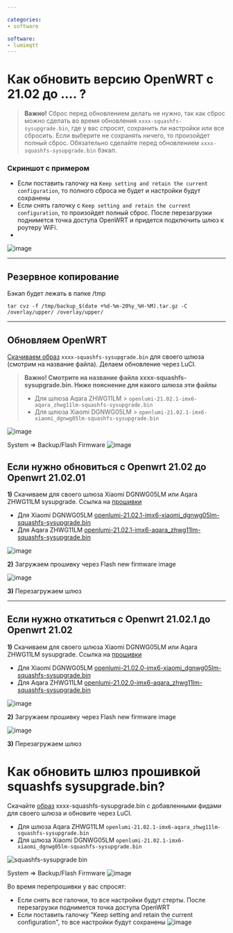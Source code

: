 ```yaml
---

categories:
- software

software:
- lumimqtt
---
```

# Как обновить версию OpenWRT с 21.02 до .... ?

> **Важно!** Сброс перед обновлением делать не нужно, так как сброс можно сделать во время обновления `xxxx-squashfs-sysupgrade.bin`, где у вас спросят, сохранить ли настройки или все сбросить. Если выберите не сохранять ничего, то произойдет полный сброс. Обязательно сделайте перед обновлением `xxxx-squashfs-sysupgrade.bin` бэкап.

### Скриншот с примером
* Если поставить галочку на `Keep setting and retain the current configuration`, то полного сброса не будет и настройки будут сохранены
* Если снять галочку с `Keep setting and retain the current configuration`, то произойдет полный сброс. После перезагрузки поднимется точка доступа OpenWRT и придется подключить шлюз к роутеру WiFi.
*
![image](https://user-images.githubusercontent.com/64090632/143297606-2300d6d0-8816-4c22-a5d5-9ffad7f5ba04.png)


***
## Резервное копирование

Бэкап будет лежать в папке /tmp
```
tar cvz -f /tmp/backup_$(date +%d-%m-20%y_%H-%M).tar.gz -C /overlay/upper/ /overlay/upper/

```

***

## Обновляем OpenWRT
[Скачиваем образ](https://openlumi.github.io/releases/21.02.1/targets/imx6/generic/) `xxxx-squashfs-sysupgrade.bin` для своего шлюза (смотрим на название файла). Делаем обновление через LuCI.

> **Важно! Смотрите на название файла xxxx-squashfs-sysupgrade.bin. Ниже пояснение для какого шлюза эти файлы**
> * Для шлюза Aqara ZHWG11LM
    > `openlumi-21.02.1-imx6-aqara_zhwg11lm-squashfs-sysupgrade.bin`
> * Для шлюза Xiaomi DGNWG05LM
    > `openlumi-21.02.1-imx6-xiaomi_dgnwg05lm-squashfs-sysupgrade.bin`

![image](https://user-images.githubusercontent.com/64090632/143297630-1f609a42-651f-46d2-abf6-a56e3456545c.png)


System => Backup/Flash Firmware
![image](https://user-images.githubusercontent.com/64090632/141359903-58c2f4ac-5078-4927-86e1-619a49d883fd.png)

## Если нужно обновиться с Openwrt 21.02 до Openwrt 21.02.01

**1)** Скачиваем для своего шлюза Xiaomi DGNWG05LM или Aqara ZHWG11LM sysupgrade. Ссылка на [прошивки](https://openlumi.github.io/releases/21.02.1/targets/imx6/generic/)

* Для Xiaomi DGNWG05LM [openlumi-21.02.1-imx6-xiaomi_dgnwg05lm-squashfs-sysupgrade.bin](https://openlumi.github.io/releases/21.02.1/targets/imx6/generic/openlumi-21.02.1-imx6-xiaomi_dgnwg05lm-squashfs-sysupgrade.bin)
* Для Aqara ZHWG11LM [openlumi-21.02.1-imx6-aqara_zhwg11lm-squashfs-sysupgrade.bin](https://openlumi.github.io/releases/21.02.1/targets/imx6/generic/openlumi-21.02.1-imx6-aqara_zhwg11lm-squashfs-sysupgrade.bin)

![image](https://user-images.githubusercontent.com/64090632/151702014-f8e77994-0572-4569-a267-5e3b17599255.png)

**2)** Загружаем прошивку через Flash new firmware image

![image](https://user-images.githubusercontent.com/64090632/151701847-c2d49993-911c-4f74-837e-447f4b366901.png)


**3)** Перезагружаем шлюз

***

## Если нужно откатиться с Openwrt 21.02.1 до Openwrt 21.02

**1)** Скачиваем для своего шлюза Xiaomi DGNWG05LM или Aqara ZHWG11LM sysupgrade. Ссылка на [прошивки](https://openlumi.github.io/releases/21.02.0/targets/imx6/generic/)

* Для Xiaomi DGNWG05LM [openlumi-21.02.0-imx6-xiaomi_dgnwg05lm-squashfs-sysupgrade.bin](https://openlumi.github.io/releases/21.02.0/targets/imx6/generic/openlumi-21.02.0-imx6-xiaomi_dgnwg05lm-squashfs-sysupgrade.bin)
* Для Aqara ZHWG11LM [openlumi-21.02.0-imx6-aqara_zhwg11lm-squashfs-sysupgrade.bin](https://openlumi.github.io/releases/21.02.1/targets/imx6/generic/openlumi-21.02.1-imx6-aqara_zhwg11lm-squashfs-sysupgrade.bin)

![image](https://user-images.githubusercontent.com/64090632/151702391-16b3bb2f-7633-46ff-be25-549be335230b.png)


**2)** Загружаем прошивку через Flash new firmware image

![image](https://user-images.githubusercontent.com/64090632/151701847-c2d49993-911c-4f74-837e-447f4b366901.png)


**3)** Перезагружаем шлюз

# Как обновить шлюз прошивкой squashfs sysupgrade.bin?

Скачайте [образ](https://openlumi.github.io/releases/21.02.1/targets/imx6/generic/) xxxx-squashfs-sysupgrade.bin c добавленными фидами для своего шлюза и обновите через LuCI.
* Для шлюза Aqara ZHWG11LM
  `openlumi-21.02.1-imx6-aqara_zhwg11lm-squashfs-sysupgrade.bin`
* Для шлюза Xiaomi DGNWG05LM
  `openlumi-21.02.1-imx6-xiaomi_dgnwg05lm-squashfs-sysupgrade.bin`

![squashfs-sysupgrade bin](https://user-images.githubusercontent.com/64090632/143252804-13343774-08d8-41df-9c4f-d7adf618a343.jpg)

System => Backup/Flash Firmware
![image](https://user-images.githubusercontent.com/64090632/141359903-58c2f4ac-5078-4927-86e1-619a49d883fd.png)

Во время перепрошивки у вас спросят:
* Если снять все галочки, то все настройки будут стерты. После перезагрузки поднимется точка доступа OpenWRT
* Если поставить галочку "Keep setting and retain the current configuration", то все настройки будут сохранены
  ![image](https://user-images.githubusercontent.com/64090632/143253024-c49dd612-6e0c-48cb-a0b8-8c1a6c1254db.png)
